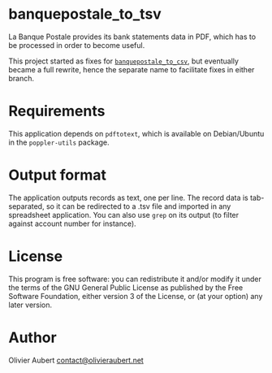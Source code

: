 # banquepostale_to_tsv

La Banque Postale provides its bank statements data in PDF, which has
to be processed in order to become useful.

This project started as fixes for
[`banquepostale_to_csv`](https://github.com/wizmer/banquepostale-pdf-to-csv),
but eventually became a full rewrite, hence the separate name to
facilitate fixes in either branch.

# Requirements

This application depends on `pdftotext`, which is available on
Debian/Ubuntu in the `poppler-utils` package.

# Output format

The application outputs records as text, one per line. The record data
is tab-separated, so it can be redirected to a .tsv file and imported
in any spreadsheet application. You can also use `grep` on its output
(to filter against account number for instance).

# License

This program is free software: you can redistribute it and/or modify
it under the terms of the GNU General Public License as published by
the Free Software Foundation, either version 3 of the License, or (at
your option) any later version.

# Author

Olivier Aubert <contact@olivieraubert.net>


